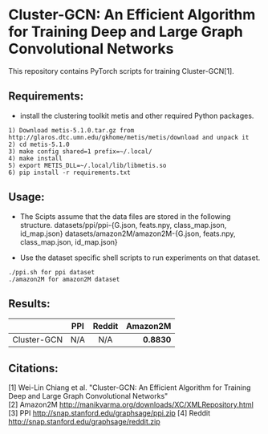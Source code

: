 # Cluster-GCN: An Efficient Algorithm for Training Deep and Large Graph Convolutional Networks
This repository contains PyTorch scripts for training Cluster-GCN[1].

## Requirements:

* install the clustering toolkit metis and other required Python packages.
```
1) Download metis-5.1.0.tar.gz from http://glaros.dtc.umn.edu/gkhome/metis/metis/download and unpack it
2) cd metis-5.1.0
3) make config shared=1 prefix=~/.local/
4) make install
5) export METIS_DLL=~/.local/lib/libmetis.so
6) pip install -r requirements.txt
```
## Usage:
* The Scipts assume that the data files are stored in the following structure.
  datasets/ppi/ppi-{G.json, feats.npy, class_map.json, id_map.json}
  datasets/amazon2M/amazon2M-{G.json, feats.npy, class_map.json, id_map.json}
  
 * Use the dataset specific shell scripts to run experiments on that dataset.
```
./ppi.sh for ppi dataset
./amazon2M for amazon2M dataset
```
## Results:
|               | PPI         | Reddit    |  Amazon2M  | 
| ------------- |:-----------:|:---------:| ----------:|
| Cluster-GCN   | N/A | N/A | **0.8830** |


## Citations:
[1] Wei-Lin Chiang et al. "Cluster-GCN: An Efficient Algorithm for Training Deep and Large Graph Convolutional Networks"\
[2] Amazon2M http://manikvarma.org/downloads/XC/XMLRepository.html
[3] PPI http://snap.stanford.edu/graphsage/ppi.zip
[4] Reddit http://snap.stanford.edu/graphsage/reddit.zip
